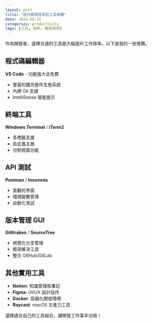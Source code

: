 ```yaml
---
layout: post
title: "提升開發效率的工具推薦"
date: 2024-08-25
categories: productivity
tags: [工具, 效率, 開發環境]
---
```


作為開發者，選擇合適的工具能大幅提升工作效率。以下是我的一些推薦。

## 程式碼編輯器

**VS Code** - 功能強大且免費
- 豐富的擴充套件生態系統
- 內建 Git 支援
- IntelliSense 智能提示

## 終端工具

**Windows Terminal** / **iTerm2**
- 多標籤支援
- 自定義主題
- 分割視窗功能

## API 測試

**Postman** / **Insomnia**
- 直觀的界面
- 環境變數管理
- 自動化測試

## 版本管理 GUI

**GitKraken** / **SourceTree**
- 視覺化分支管理
- 衝突解決工具
- 整合 GitHub/GitLab

## 其他實用工具

- **Notion**: 知識管理和筆記
- **Figma**: UI/UX 設計協作
- **Docker**: 容器化開發環境
- **Raycast**: macOS 生產力工具

選擇適合自己的工具組合，讓開發工作事半功倍！